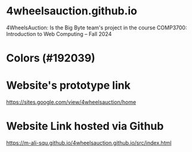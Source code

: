 # 4wheelsauction.github.io
4WheelsAuction: Is the Big Byte team's project in the course COMP3700: Introduction to Web Computing – Fall 2024

# Colors (#192039)

# Website's prototype link
https://sites.google.com/view/4wheelsauction/home

# Website Link hosted via Github
https://m-ali-squ.github.io/4wheelsauction.github.io/src/index.html

